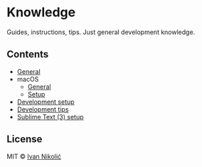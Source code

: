 # Knowledge

Guides, instructions, tips. Just general development knowledge.

## Contents

* [General](general/README.md)
* macOS
	* [General](macos/general.md)
	* [Setup](macos/setup.md)
* [Development setup](development/README.md)
* [Development tips](development-tips/README.md)
* [Sublime Text (3) setup](https://github.com/niksy/st-settings/blob/master/README.md)

## License

MIT © [Ivan Nikolić](http://ivannikolic.com)
